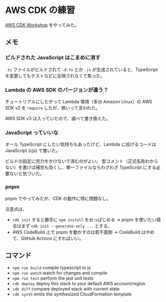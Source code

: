 # AWS CDK の練習

[AWS CDK Workshop](https://cdkworkshop.com/ja/) をやってみた。

## メモ

### ビルドされた JavaScript はこまめに消す

`.ts` ファイルがビルドされて `.d.ts` とか `.js` が生成されていると、TypeScript を変更してもテストなどに反映されなくて焦った。

### Lambda の AWS SDK のバージョンが違う？

チュートリアルにしたがって Lambda 環境（多分 Amazon Linux）の AWS SDK v2 を `require` したが、無いって言われた。

AWS SDK v3 は入っていたので、調べて書き換えた。

### JavaScript っていいな

オール TypeScript にしたい気持ちもあったけど、Lambda に投げるコードは JavaScript (cjs) で書いた。

ビルドの設定に労力をかけないで済むのがよい。
型コメント（正式名称わからない）を書けば補完も効くし、単一ファイルならわざわざ TypeScript にする必要ないと気づいた。

### pnpm

pnpm でやってみたが、CDK の動作に特に問題なし。

注意点は、

- `cdk init` すると勝手に `npm install` をおっぱじめる
  → pnpm を使いたい場合はまず `cdk init --generate-only ...` とする。
- AWS CodeBuild 上で pnpm を動かすのは若干面倒
  → CodeBuild はやめて、GitHub Actions にすればいい。

## コマンド

- `npm run build` compile typescript to js
- `npm run watch` watch for changes and compile
- `npm run test` perform the jest unit tests
- `cdk deploy` deploy this stack to your default AWS account/region
- `cdk diff` compare deployed stack with current state
- `cdk synth` emits the synthesized CloudFormation template
